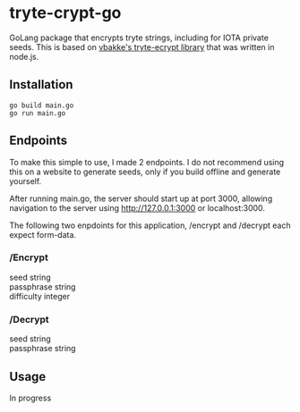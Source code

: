 # tryte-crypt-go
GoLang package that encrypts tryte strings, including for IOTA private seeds. This is based on [vbakke's tryte-ecrypt library](https://github.com/vbakke/tryte-encrypt) that was written in node.js.

## Installation
`go build main.go`\
`go run main.go`

## Endpoints
To make this simple to use, I made 2 endpoints. I do not recommend using this on a website to generate seeds, only if you build offline and generate yourself.

After running main.go, the server should start up at port 3000,
allowing navigation to the server using http://127.0.0.1:3000 or localhost:3000.
    
The following two enpdoints for this application, /encrypt and /decrypt each expect form-data.

### /Encrypt
seed string \
passphrase  string \
difficulty integer 

### /Decrypt
seed string \
passphrase  string 

## Usage

In progress
